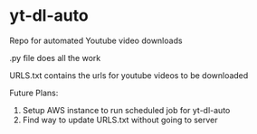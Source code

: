 # yt-dl-auto
Repo for automated Youtube video downloads

.py file does all the work

URLS.txt contains the urls for youtube videos to be downloaded

Future Plans:
1. Setup AWS instance to run scheduled job for yt-dl-auto
2. Find way to update URLS.txt without going to server
